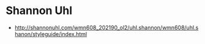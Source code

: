 # Shannon Uhl


- http://shannonuhl.com/wmn608_202190_ol2/uhl.shannon/wmn608/uhl.shanon/styleguide/index.html


